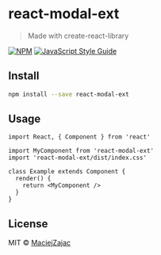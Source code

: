 # react-modal-ext

> Made with create-react-library

[![NPM](https://img.shields.io/npm/v/react-modal-ext.svg)](https://www.npmjs.com/package/react-modal-ext) [![JavaScript Style Guide](https://img.shields.io/badge/code_style-standard-brightgreen.svg)](https://standardjs.com)

## Install

```bash
npm install --save react-modal-ext
```

## Usage

```tsx
import React, { Component } from 'react'

import MyComponent from 'react-modal-ext'
import 'react-modal-ext/dist/index.css'

class Example extends Component {
  render() {
    return <MyComponent />
  }
}
```

## License

MIT © [MaciejZajac](https://github.com/MaciejZajac)
